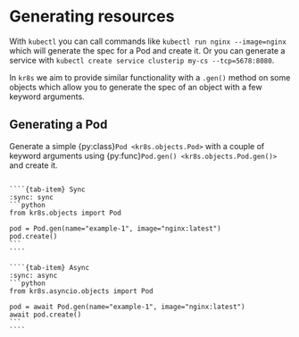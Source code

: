 # Generating resources

With `kubectl` you can call commands like `kubectl run nginx --image=nginx` which will generate the spec for a Pod and create it. Or you can generate a service with `kubectl create service clusterip my-cs --tcp=5678:8080`.

In `kr8s` we aim to provide similar functionality with a `.gen()` method on some objects which allow you to generate the spec of an object with a few keyword arguments.

## Generating a Pod

Generate a simple {py:class}`Pod <kr8s.objects.Pod>` with a couple of keyword arguments using {py:func}`Pod.gen() <kr8s.objects.Pod.gen()>` and create it.

`````{tab-set}

````{tab-item} Sync
:sync: sync
```python
from kr8s.objects import Pod

pod = Pod.gen(name="example-1", image="nginx:latest")
pod.create()
```
````

````{tab-item} Async
:sync: async
```python
from kr8s.asyncio.objects import Pod

pod = await Pod.gen(name="example-1", image="nginx:latest")
await pod.create()
```
````

`````
